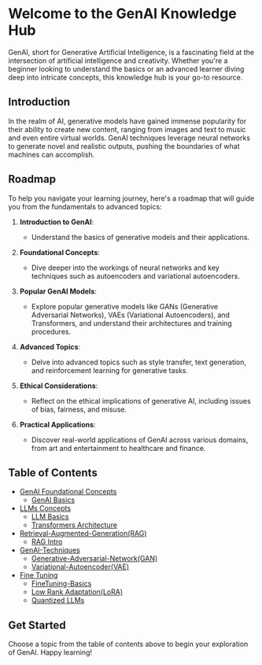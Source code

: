# Welcome to the GenAI Knowledge Hub

GenAI, short for Generative Artificial Intelligence, is a fascinating field at the intersection of artificial intelligence and creativity. Whether you're a beginner looking to understand the basics or an advanced learner diving deep into intricate concepts, this knowledge hub is your go-to resource.

## Introduction

In the realm of AI, generative models have gained immense popularity for their ability to create new content, ranging from images and text to music and even entire virtual worlds. GenAI techniques leverage neural networks to generate novel and realistic outputs, pushing the boundaries of what machines can accomplish.

## Roadmap

To help you navigate your learning journey, here's a roadmap that will guide you from the fundamentals to advanced topics:

1. **Introduction to GenAI**:
   - Understand the basics of generative models and their applications.
   
2. **Foundational Concepts**:
   - Dive deeper into the workings of neural networks and key techniques such as autoencoders and variational autoencoders.

3. **Popular GenAI Models**:
   - Explore popular generative models like GANs (Generative Adversarial Networks), VAEs (Variational Autoencoders), and Transformers, and understand their architectures and training procedures.

4. **Advanced Topics**:
   - Delve into advanced topics such as style transfer, text generation, and reinforcement learning for generative tasks.

5. **Ethical Considerations**:
   - Reflect on the ethical implications of generative AI, including issues of bias, fairness, and misuse.

6. **Practical Applications**:
   - Discover real-world applications of GenAI across various domains, from art and entertainment to healthcare and finance.

## Table of Contents

- [GenAI Foundational Concepts](/GenAI-basics/)
  - [GenAI Basics](/GenAI-basics/GenAI-basics.md)
- [LLMs Concepts](/Large-Language-Models(LLM)/)
  - [LLM Basics](/Large-Language-Models(LLM)/LLM-Intro.md)
  - [Transformers Architecture](/Large-Language-Models(LLM)/b)
- [Retrieval-Augmented-Generation(RAG)](/Retrieval-Augmented-Generation(RAG)/)
  - [RAG Intro](/Retrieval-Augmented-Generation(RAG)/RAG-Intro.md)
- [GenAI-Techniques](/GenAI-Techniques/)
  - [Generative-Adversarial-Network(GAN)](/GenAI-Techniques/Generative-Adversarial-Network(GAN).md)
  - [Variational-Autoencoder(VAE)](/GenAI-Techniques/Variational-Autoencoder(VAE).md)
- [Fine Tuning](/FineTuning/)
  - [FineTuning-Basics](/FineTuning/FineTuning-Basics.md)
  - [Low Rank Adaptation(LoRA)](/FineTuning/Low-Rank-Adaptation(LoRA).md)
  - [Quantized LLMs](/FineTuning/Quantized-LLMs.md)

## Get Started

Choose a topic from the table of contents above to begin your exploration of GenAI. Happy learning!
